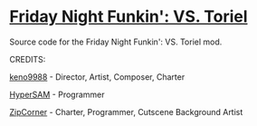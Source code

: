 # [Friday Night Funkin': VS. Toriel](https://github.com/HyperHornetSAM/Toriel)
Source code for the Friday Night Funkin': VS. Toriel mod.

CREDITS:

[keno9988](https://gamebanana.com/members/1759222) - Director, Artist, Composer, Charter

[HyperSAM](https://twitter.com/HyperNormalSAM) - Programmer

[ZipCorner](https://twitter.com/zipcorner) - Charter, Programmer, Cutscene Background Artist
